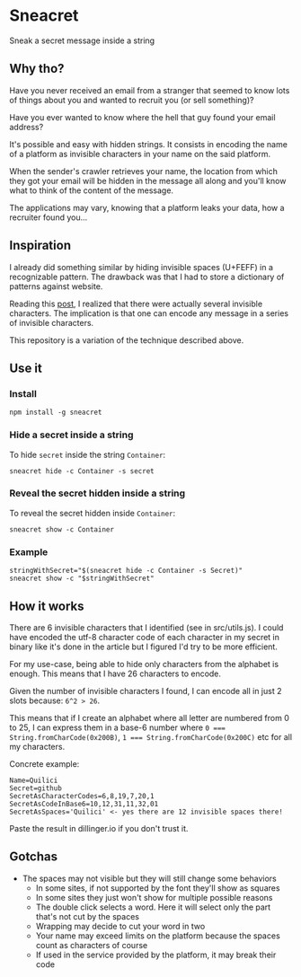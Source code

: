 # Sneacret

Sneak a secret message inside a string

## Why tho?

Have you never received an email from a stranger that seemed to know lots of things about you and wanted to recruit you (or sell something)?

Have you ever wanted to know where the hell that guy found your email address?

It's possible and easy with hidden strings. It consists in encoding the name of a platform as invisible characters in your name on the said platform.

When the sender's crawler retrieves your name, the location from which they got your email will be hidden in the message all along and you'll know what to think of the content of the message.

The applications may vary, knowing that a platform leaks your data, how a recruiter found you...

## Inspiration

I already did something similar by hiding invisible spaces (U+FEFF) in a recognizable pattern. The drawback was that I had to store a dictionary of patterns against website.

Reading this [post](https://medium.com/@umpox/be-careful-what-you-copy-invisibly-inserting-usernames-into-text-with-zero-width-characters-18b4e6f17b66), I realized that there were actually several invisible characters. The implication is that one can encode any message in a series of invisible characters.

This repository is a variation of the technique described above.

## Use it

### Install

`npm install -g sneacret`

### Hide a secret inside a string

To hide `secret` inside the string `Container`:

`sneacret hide -c Container -s secret`

### Reveal the secret hidden inside a string

To reveal the secret hidden inside `C‍᠎᠎⁠᠎‌‌﻿᠎⁠‍​ontainer`:

`sneacret show -c C‍᠎᠎⁠᠎‌‌﻿᠎⁠‍​ontainer`

### Example

```shell
stringWithSecret="$(sneacret hide -c Container -s Secret)"
sneacret show -c "$stringWithSecret"
```

## How it works

There are 6 invisible characters that I identified (see in src/utils.js). I could have encoded the utf-8 character code of each character in my secret in binary like it's done in the article but I figured I'd try to be more efficient.

For my use-case, being able to hide only characters from the alphabet is enough. This means that I have 26 characters to encode.

Given the number of invisible characters I found, I can encode all in just 2 slots because: `6^2 > 26`.

This means that if I create an alphabet where all letter are numbered from 0 to 25, I can express them in a base-6 number where `0 === String.fromCharCode(0x200B)`, `1 === String.fromCharCode(0x200C)` etc for all my characters.

Concrete example:
```
Name=Quilici
Secret=github
SecretAsCharacterCodes=6,8,19,7,20,1
SecretAsCodeInBase6=10,12,31,11,32,01
SecretAsSpaces='Q᠎​᠎‌‍᠎᠎᠎‍‌​᠎uilici' <- yes there are 12 invisible spaces there!
```

Paste the result in dillinger.io if you don't trust it.

## Gotchas

- The spaces may not visible but they will still change some behaviors
  - In some sites, if not supported by the font they'll show as squares
  - In some sites they just won't show for multiple possible reasons
  - The double click selects a word. Here it will select only the part that's not cut by the spaces
  - Wrapping may decide to cut your word in two
  - Your name may exceed limits on the platform because the spaces count as characters of course
  - If used in the service provided by the platform, it may break their code
